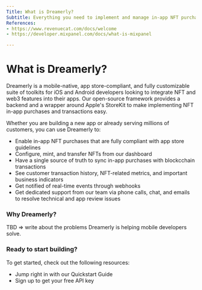 ```yaml
---
Title: What is Dreamerly?
Subtitle: Everything you need to implement and manage in-app NFT purchases and transactions.
References:
- https://www.revenuecat.com/docs/welcome
- https://developer.mixpanel.com/docs/what-is-mixpanel

---
```


# What is Dreamerly?

Dreamerly is a mobile-native, app store-compliant, and fully customizable suite of toolkits for iOS and Android developers looking to integrate NFT and web3 features into their apps. Our open-source framework provides a backend and a wrapper around Apple's StoreKit to make implementing NFT in-app purchases and transactions easy.

Whether you are building a new app or already serving millions of customers, you can use Dreamerly to:

- Enable in-app NFT purchases that are fully compliant with app store guidelines
- Configure, mint, and transfer NFTs from our dashboard
- Have a single source of truth to sync in-app purchases with blockcchain transactions
- See customer transaction history, NFT-related metrics, and important business indicators
- Get notified of real-time events through webhooks
- Get dedicated support from our team via phone calls, chat, and emails to resolve technical and app review issues

### Why Dreamerly?

TBD => write about the problems Dreamerly is helping mobile developers solve.

### Ready to start building?

To get started, check out the following resources:

- Jump right in with our Quickstart Guide
- Sign up to get your free API key
